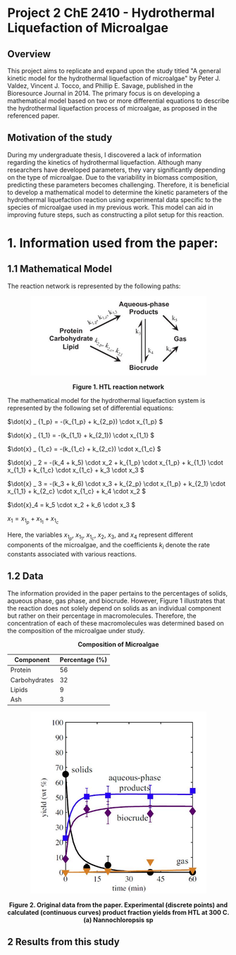 # Project 2 ChE 2410 - Hydrothermal Liquefaction of Microalgae
## Overview
This project aims to replicate and expand upon the study titled "A general kinetic model for the hydrothermal liquefaction of microalgae" by Peter J. Valdez, Vincent J. Tocco, and Phillip E. Savage, published in the Bioresource Journal in 2014. The primary focus is on developing a mathematical model based on two or more differential equations to describe the hydrothermal liquefaction process of microalgae, as proposed in the referenced paper.

## Motivation of the study

During my undergraduate thesis, I discovered a lack of information regarding the kinetics of hydrothermal liquefaction. Although many researchers have developed parameters, they vary significantly depending on the type of microalgae. Due to the variability in biomass composition, predicting these parameters becomes challenging. Therefore, it is beneficial to develop a mathematical model to determine the kinetic parameters of the hydrothermal liquefaction reaction using experimental data specific to the species of microalgae used in my previous work. This model can aid in improving future steps, such as constructing a pilot setup for this reaction.

# 1. Information used from the paper:

## 1.1 Mathematical Model

The reaction network is represented by the following paths: 

<div align="center">
  <img src="Reaction_network.JPG" alt="data" width="400">
  <p style="font-weight:bold;"> Figure 1. HTL reaction network </p>
</div>

The mathematical model for the hydrothermal liquefaction system is represented by the following set of differential equations:

$\dot{x} _ {1_p} = -(k_{1_p} + k_{2_p}) \cdot x_{1_p} $

$\dot{x} _ {1_1} = -(k_{1_1} + k_{2_1}) \cdot x_{1_1} $

$\dot{x} _ {1_c} = -(k_{1_c} + k_{2_c}) \cdot x_{1_c} $

$\dot{x} _ 2 = -(k_4 + k_5) \cdot x_2 + k_{1_p} \cdot x_{1_p} + k_{1_1} \cdot x_{1_1} + k_{1_c} \cdot x_{1_c} + k_3 \cdot x_3 $

$\dot{x} _ 3 = -(k_3 + k_6) \cdot x_3 + k_{2_p} \cdot x_{1_p} + k_{2_1} \cdot x_{1_1} + k_{2_c} \cdot x_{1_c} + k_4 \cdot x_2 $

$\dot{x}_4 = k_5 \cdot x_2 + k_6 \cdot x_3 $

$x_1 = x_{1_p} + x_{1_1} + x_{1_c}$

Here, the variables $x_{1_p}$, $x_{1_1}$, $x_{1_c}$, $x_2$, $x_3$, and $x_4$ represent different components of the microalgae, and the coefficients $k_i$ denote the rate constants associated with various reactions.

## 1.2 Data

The information provided in the paper pertains to the percentages of solids, aqueous phase, gas phase, and biocrude. However, Figure 1 illustrates that the reaction does not solely depend on solids as an individual component but rather on their percentage in macromolecules. Therefore, the concentration of each of these macromolecules was determined based on the composition of the microalgae under study.

<div align="center">
  <p><b>Composition of Microalgae</b></p>

  | Component     | Percentage (%)|
  |---------------|------------|
  | Protein       | 56       |
  | Carbohydrates | 32       |
  | Lipids        | 9       |
  | Ash           | 3       |
</div>

<div align="center">
  <img src="plot.JPG" alt="data" width="400">
  <p style="font-weight:bold;"> Figure 2. Original data from the paper. Experimental (discrete points) and calculated (continuous curves) product fraction yields from HTL at     300 C. (a) Nannochloropsis sp </p>
</div>

## 2 Results from this study


